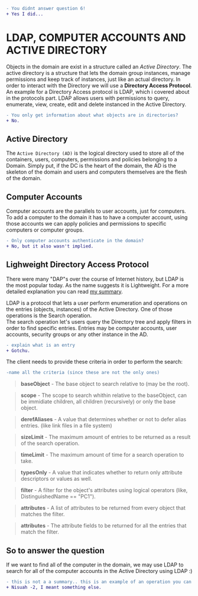 ```diff
- You didnt answer question 6!
+ Yes I did...
```
# LDAP, COMPUTER ACCOUNTS AND ACTIVE DIRECTORY

Objects in the domain are exist in a structure called an *Active Directory*. The active directory is a structure that lets the domain group instances, manage permissions and keep track of instances, just like an actual directory. In order to interact with the Directory we will use a **Directory Access Protocol**. An example for a Directory Access protocol is LDAP, which i covered about in the protocols part. LDAP allows users with permissions to query, enumerate, view, create, edit and delete instanced in the Active Directory.

```diff
- You only get information about what objects are in directories?
+ No.
```

## Active Directory

The `Active Directory (AD)` is the logical directory used to store all of the containers, users, computers, permissions and policies belonging to a Domain. Simply put, if the DC is the heart of the domain, the AD is the skeleton of the domain and users and computers themselves are the flesh of the domain.


## Computer Accounts

Computer accounts are the parallels to user accounts, just for computers. To add a computer to the domain it has to have a computer account, using those accounts we can apply policies and permissions to specific computers or computer groups.
```diff
- Only computer accounts authenticate in the domain?
+ No, but it also wasn't implied.
```

## Lighweight Directory Access Protocol

There were many "DAP"s over the course of Internet history, but LDAP is the most popular today. As the name suggests it is Lightweight. For a more detailed explanation you can read [my summary](https://github.com/TimonLevy/Networking/blob/main/03.%20Bigous%20Protocolous.md#lighweight-directory-access-protocol-aka-ldap).

LDAP is a protocol that lets a user perform enumeration and operations on the entries (objects, instances) of the Active Directory. One of those operations is the Search operation.<br>
The search operation let's users query the Directory tree and apply filters in order to find specific entries. Entries may be computer accounts, user accounts, security groups or any other instance in the AD.
```diff
- explain what is an entry
+ Gotchu.
```

The client needs to provide these criteria in order to perform the search:
```diff
-name all the criteria (since these are not the only ones)
```

> **baseObject** - The base object to search relative to (may be the root).

> **scope** - The scope to search whithin relative to the baseObject, can be immidiate children, all children (recursively) or only the base object.

> **derefAliases** - A value that determines whether or not to defer alias entries. (like link files in a file system)

> **sizeLimit** - The maximum amount of entries to be returned as a result of the search operation.

> **timeLimit** - The maximum amount of time for a search operation to take.

> **typesOnly** - A value that indicates whether to return only attribute descriptors or values as well.

> **filter** - A filter for the object's attributes using logical operators (like, DistinguishedName == "PC1").

> **attributes** - A list of attributes to be returned from every object that matches the filter.

> **attributes** - The attribute fields to be returned for all the entries that match the filter.


## So to answer the question

If we want to find all of the computer in the domain, we may use LDAP to search for all of the computer accounts in the Active Directory using LDAP :)

```diff
- this is not a a summary.. this is an example of an operation you can do
+ Nisuah -2, I meant something else.
```
